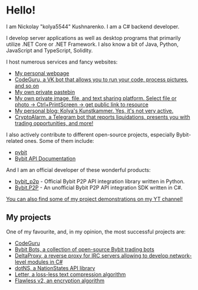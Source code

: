# Hello!

I am Nickolay "kolya5544" Kushnarenko. I am a C# backend developer.

I develop server applications as well as desktop programs that primarily utilize .NET Core or .NET Framework. I also know a bit of Java, Python, JavaScript and TypeScript, Solidity.

I host numerous services and fancy websites:
- [My personal webpage](https://nk.ax/)
- [CodeGuru, a VK bot that allows you to run your code, process pictures, and so on](https://vk.com/ccguru)
- [My own private pastebin](https://paste.nk.ax/)
- [My own private image, file, and text sharing platform. Select file or photo -> Ctrl+PrintScreen -> get public link to resource](https://panel.nk.ax/fs/)
- [My personal blog: Kolya's Kunstkammer. Yes, it's not very active.](https://blog.nk.ax/)
- [CryptoAlarm, a Telegram bot that reports liquidations, presents you with trading opportunities, and more!](https://t.me/cryptoalr)

I also actively contribute to different open-source projects, especially Bybit-related ones. Some of them include:
- [pybit](https://github.com/bybit-exchange/pybit)
- [Bybit API Documentation](https://github.com/bybit-exchange/docs)

And I am an official developer of these wonderful products:
- [bybit_p2p](https://github.com/bybit-exchange/bybit_p2p) - Official Bybit P2P API integration library written in Python.
- [Bybit.P2P](https://github.com/kolya5544/Bybit.P2P) - An unofficial Bybit P2P API integration SDK written in C#.

[You can also find some of my project demonstrations on my YT channel!](https://youtube.com/ikteam)

## My projects

One of my favourite, and, in my opinion, the most successful projects are:
- [CodeGuru](https://vk.com/ccguru)
- [Bybit Bots, a collection of open-source Bybit trading bots](https://github.com/kolya5544/bybit-bots/)
- [DeltaProxy, a reverse proxy for IRC servers allowing to develop network-level modules in C#](https://github.com/kolya5544/DeltaProxy)
- [dotNS, a NationStates API library](https://github.com/kolya5544/dotNS)
- [Letter, a loss-less text compression algorithm](https://github.com/kolya5544/Letter)
- [Flawless v2, an encryption algorithm](https://github.com/kolya5544/flawlessv2)